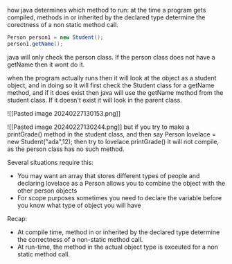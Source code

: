how java determines which method to run:
at the time a program gets compiled, methods in or inherited by the declared type determine the corectness of a non static method call.

```java
Person person1 = new Student();
person1.getName();
```
java will only check the person class. If the person class does not have a getName then it wont do it.

when the program actually runs then it will look at the object as a student object, and in doing so it will first check the Student class for a getName method, and if it does exist then java will use the getName method from the student class. If it doesn't exist it will look in the parent class.

![[Pasted image 20240227130153.png]]

![[Pasted image 20240227130244.png]]
but if you try to make a printGrade() method in the student class, and then say 
Person lovelace = new Student("ada",12);
then try to 
lovelace.printGrade()
it will not compile, as the person class has no such method. 

Several situations require this:
* You may want an array that stores different types of people and declaring lovelace as a Person allows you to combine the object with the other person objects 
* For scope purposes sometimes you need to declare the variable before you know what type of object you will have

Recap:
* At compile time, method in or inherited by the declared type determine the correctness of a non-static method call.
* At run-time, the method in the actual object type is exceuted for a non static method call.